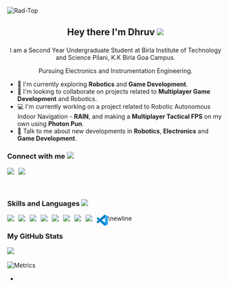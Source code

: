 <p align="left"> <img src="https://komarev.com/ghpvc/?username=DhruvPotdar&label=Profile%20views&color=0e75b6&style=flat" alt="Rad-Top" /> </p>

<h2>
<p align = "center">
Hey there I'm Dhruv <img src = "https://raw.githubusercontent.com/MartinHeinz/MartinHeinz/master/wave.gif" width = 26px>
</p>
</h2>


<!--Add website Link here-->

<p align = "center">
I am a Second Year Undergraduate Student at Birla Institute of Technology and Science Pilani, K.K Birla Goa Campus.
<p align = "center">Pursuing Electronics and Instrumentation Engineering.
</p>
</p>

- 🌳 I'm currently exploring **Robotics** and **Game Development**.
- 👯 I'm looking to collaborate on projects related to **Multiplayer Game Development** and Robotics.
- 💻 I'm currently working on a project related to Robotic Autonomous Indoor Navigation - **RAIN**, and making a **Multiplayer Tactical FPS** on my own using **Photon Pun**.
- 💬 Talk to me about new developments in **Robotics**, **Electronics** and **Game Development**.  

</p>
<h3 align='centre'> Connect with me <img src='https://raw.githubusercontent.com/ShahriarShafin/ShahriarShafin/main/Assets/handshake.gif' width="40px"> </h3>
<p align = 'left'> 
<a href = 'https://www.linkedin.com/in/dhruv-potdar-322173204/'> <img width = '26px' align= 'centre' src="https://raw.githubusercontent.com/rahulbanerjee26/githubAboutMeGenerator/main/icons/linked-in-alt.svg"/></a> 
<a href = 'https://www.instagram.com/dhruvpotdar_/'> <img width = '26px' align= 'left' src="https://raw.githubusercontent.com/rahulbanerjee26/githubAboutMeGenerator/main/icons/instagram.svg"/></a> 

</p>
<br>
</div>



<h3 align='left'> Skills and Languages <img src = "https://media2.giphy.com/media/QssGEmpkyEOhBCb7e1/giphy.gif?cid=ecf05e47a0n3gi1bfqntqmob8g9aid1oyj2wr3ds3mg700bl&rid=giphy.gif" width = 25px> </h3>

<img width ='26px' align='left' src ='https://raw.githubusercontent.com/rahulbanerjee26/githubAboutMeGenerator/main/icons/github.svg' />

<img width ='26px' align='left' src ='https://raw.githubusercontent.com/rahulbanerjee26/githubAboutMeGenerator/main/icons/java.svg'/>

<img width ='26px' align='left' src ='https://raw.githubusercontent.com/rahulbanerjee26/githubAboutMeGenerator/main/icons/python.svg'/>

<img width ='26px' align='left' src ='https://raw.githubusercontent.com/rahulbanerjee26/githubAboutMeGenerator/main/icons/git.svg'/>

<img width ='26px' align='left' src ='https://raw.githubusercontent.com/rahulbanerjee26/githubAboutMeGenerator/main/icons/cpp.svg'/>

<img width ='26px' align='left' src ='https://raw.githubusercontent.com/rahulbanerjee26/githubAboutMeGenerator/main/icons/csharp.svg'/>

<img width ='26px' align='left' src ='https://raw.githubusercontent.com/rahulbanerjee26/githubAboutMeGenerator/main/icons/unity.svg'/>

<img width ='26px' align='left' src ='https://raw.githubusercontent.com/rahulbanerjee26/githubAboutMeGenerator/main/icons/linux.svg'/>

<img align="left" alt="Visual Studio Code" width="26px" src="https://raw.githubusercontent.com/github/explore/80688e429a7d4ef2fca1e82350fe8e3517d3494d/topics/visual-studio-code/visual-studio-code.png"/>  



\newline

<h3>My GitHub Stats</h3>

<img align="centre" src="https://github-readme-stats.vercel.app/api?username=DhruvPotdar&count_private=true&show_icons=true&theme=dark"/>

![Metrics](https://metrics.lecoq.io/DhruvPotdar?template=classic&config.timezone=Asia%2FCalcutta)


<!-- <img align="left" alt="Latex" width="26px" src="https://raw.githubusercontent.com/github/explore/80688e429a7d4ef2fca1e82350fe8e3517d3494d/topics/latex/latex.png" /> -->
- 
